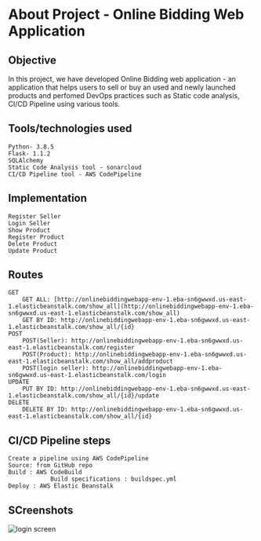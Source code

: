 # About Project - Online Bidding Web Application

## Objective  
    
In this project, we have developed Online Bidding web application - an application that helps users to sell or buy an used and newly launched products and perfomed DevOps practices such as Static code analysis, CI/CD Pipeline using various tools.

## Tools/technologies used 
    
    Python- 3.8.5
    Flask- 1.1.2
    SQLAlchemy
    Static Code Analysis tool - sonarcloud
    CI/CD Pipeline tool - AWS CodePipeline 

## Implementation 

    Register Seller 
    Login Seller
    Show Product
    Register Product
    Delete Product
    Update Product

## Routes

    GET
        GET ALL: [http://onlinebiddingwebapp-env-1.eba-sn6gwwxd.us-east-1.elasticbeanstalk.com/show_all](http://onlinebiddingwebapp-env-1.eba-sn6gwwxd.us-east-1.elasticbeanstalk.com/show_all)
        GET BY ID: http://onlinebiddingwebapp-env-1.eba-sn6gwwxd.us-east-1.elasticbeanstalk.com/show_all/{id}
    POST
        POST(Seller): http://onlinebiddingwebapp-env-1.eba-sn6gwwxd.us-east-1.elasticbeanstalk.com/register 
        POST(Product): http://onlinebiddingwebapp-env-1.eba-sn6gwwxd.us-east-1.elasticbeanstalk.com/show_all/addproduct  
        POST(login seller): http://onlinebiddingwebapp-env-1.eba-sn6gwwxd.us-east-1.elasticbeanstalk.com/login 
    UPDATE 
        PUT BY ID: http://onlinebiddingwebapp-env-1.eba-sn6gwwxd.us-east-1.elasticbeanstalk.com/show_all/{id}/update
    DELETE
        DELETE BY ID: http://onlinebiddingwebapp-env-1.eba-sn6gwwxd.us-east-1.elasticbeanstalk.com/show_all/{id}

## CI/CD Pipeline steps 

    Create a pipeline using AWS CodePipeline 
    Source: from GitHub repo
    Build : AWS CodeBuild 
                Build specifications : buildspec.yml 
    Deploy : AWS Elastic Beanstalk 
    
## SCreenshots 
![login screen](https://i.ibb.co/fp1CT9j/screenshot.png)

